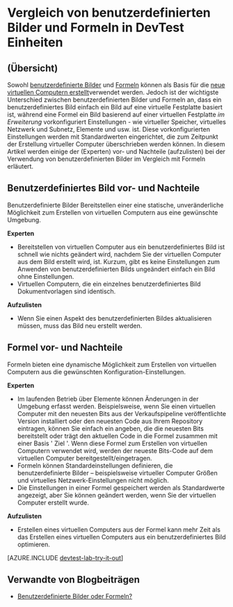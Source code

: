 <properties
    pageTitle="Vergleich von benutzerdefinierten Bilder und Formeln in Kursen DevTest | Microsoft Azure"
    description="Erfahren Sie die Unterschiede zwischen benutzerdefinierten Bilder und Formeln als virtueller Computer basiert, damit Sie entscheiden können, welche eine Ihrer Umgebung am besten geeignet ist."
    services="devtest-lab,virtual-machines"
    documentationCenter="na"
    authors="tomarcher"
    manager="douge"
    editor=""/>

<tags
    ms.service="devtest-lab"
    ms.workload="na"
    ms.tgt_pltfrm="na"
    ms.devlang="na"
    ms.topic="article"
    ms.date="08/25/2016"
    ms.author="tarcher"/>

# <a name="comparing-custom-images-and-formulas-in-devtest-labs"></a>Vergleich von benutzerdefinierten Bilder und Formeln in DevTest Einheiten

## <a name="overview"></a>(Übersicht)
Sowohl [benutzerdefinierte Bilder](./devtest-lab-create-template.md) und [Formeln](./devtest-lab-manage-formulas.md) können als Basis für die [neue virtuellen Computern erstellt](./devtest-lab-add-vm-with-artifacts.md)verwendet werden. Jedoch ist der wichtigste Unterschied zwischen benutzerdefinierten Bilder und Formeln an, dass ein benutzerdefiniertes Bild einfach ein Bild auf eine virtuelle Festplatte basiert ist, während eine Formel ein Bild basierend auf einer virtuellen Festplatte *im Erweiterung* vorkonfiguriert Einstellungen - wie virtueller Speicher, virtuelles Netzwerk und Subnetz, Elemente und usw. ist. Diese vorkonfigurierten Einstellungen werden mit Standardwerten eingerichtet, die zum Zeitpunkt der Erstellung virtueller Computer überschrieben werden können. In diesem Artikel werden einige der (Experten) vor- und Nachteile (aufzulisten) bei der Verwendung von benutzerdefinierten Bilder im Vergleich mit Formeln erläutert.
 
## <a name="custom-image-pros-and-cons"></a>Benutzerdefiniertes Bild vor- und Nachteile
Benutzerdefinierte Bilder Bereitstellen einer eine statische, unveränderliche Möglichkeit zum Erstellen von virtuellen Computern aus eine gewünschte Umgebung. 

**Experten**
- Bereitstellen von virtuellen Computer aus ein benutzerdefiniertes Bild ist schnell wie nichts geändert wird, nachdem Sie der virtuellen Computer aus dem Bild erstellt wird, ist. Kurzum, gibt es keine Einstellungen zum Anwenden von benutzerdefinierten Bilds ungeändert einfach ein Bild ohne Einstellungen. 
- Virtuellen Computern, die ein einzelnes benutzerdefiniertes Bild Dokumentvorlagen sind identisch.

**Aufzulisten**
- Wenn Sie einen Aspekt des benutzerdefinierten Bildes aktualisieren müssen, muss das Bild neu erstellt werden.  

## <a name="formula-pros-and-cons"></a>Formel vor- und Nachteile
Formeln bieten eine dynamische Möglichkeit zum Erstellen von virtuellen Computern aus die gewünschten Konfiguration-Einstellungen.

**Experten**
- Im laufenden Betrieb über Elemente können Änderungen in der Umgebung erfasst werden. Beispielsweise, wenn Sie einen virtuellen Computer mit den neuesten Bits aus der Verkaufspipeline veröffentlichte Version installiert oder den neuesten Code aus Ihrem Repository eintragen, können Sie einfach ein angeben, die die neuesten Bits bereitstellt oder trägt den aktuellen Code in die Formel zusammen mit einer Basis ' Ziel '. Wenn diese Formel zum Erstellen von virtuellen Computern verwendet wird, werden der neueste Bits-Code auf dem virtuellen Computer bereitgestellt/eingetragen. 
- Formeln können Standardeinstellungen definieren, die benutzerdefinierte Bilder – beispielsweise virtueller Computer Größen und virtuelles Netzwerk-Einstellungen nicht möglich. 
- Die Einstellungen in einer Formel gespeichert werden als Standardwerte angezeigt, aber Sie können geändert werden, wenn Sie der virtuellen Computer erstellt wurde. 

**Aufzulisten**
- Erstellen eines virtuellen Computers aus der Formel kann mehr Zeit als das Erstellen eines virtuellen Computers aus ein benutzerdefiniertes Bild optimieren.

[AZURE.INCLUDE [devtest-lab-try-it-out](../../includes/devtest-lab-try-it-out.md)]

## <a name="related-blog-posts"></a>Verwandte von Blogbeiträgen

- [Benutzerdefinierte Bilder oder Formeln?](https://blogs.msdn.microsoft.com/devtestlab/2016/04/06/custom-images-or-formulas/)

